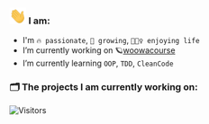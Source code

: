 ### <img src = "images/hello.gif" width = "30px"> I am:
- I'm `🔥 passionate`, `🌱 growing`, `🤹🏻‍♀️ enjoying life`
- I’m currently working on 🪐[woowacourse](https://woowacourse.github.io/)
- I’m currently learning `OOP`, `TDD`, `CleanCode`

### 🗂 The projects I am currently working on:

![Visitors](https://komarev.com/ghpvc/?username=jnsorn&label=visitors&color=yellowgreen)
